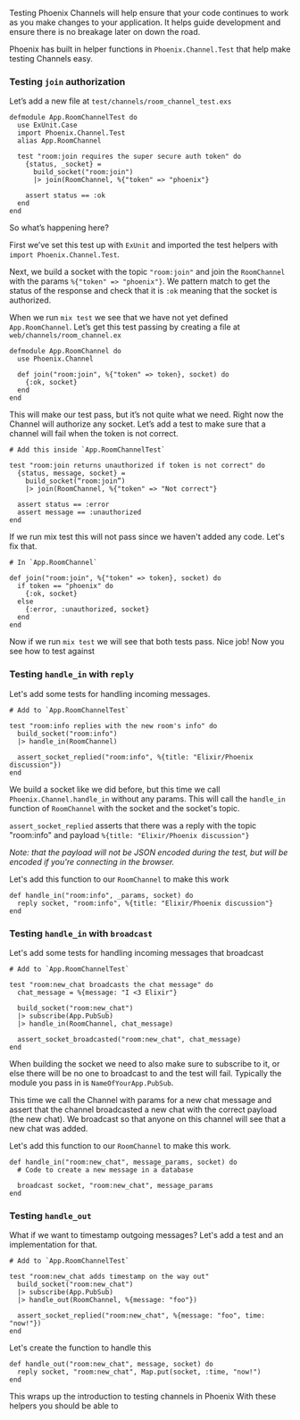 Testing Phoenix Channels will help ensure that your code continues to work
as you make changes to your application. It helps guide development and
ensure there is no breakage later on down the road.

Phoenix has built in helper functions in `Phoenix.Channel.Test` that help
make testing Channels easy.

### Testing `join` authorization

Let’s add a new file at `test/channels/room_channel_test.exs`

    defmodule App.RoomChannelTest do
      use ExUnit.Case
      import Phoenix.Channel.Test
      alias App.RoomChannel

      test "room:join requires the super secure auth token" do
        {status, _socket} =
          build_socket("room:join")
          |> join(RoomChannel, %{"token" => "phoenix"}

        assert status == :ok
      end
    end

So what’s happening here?

First we’ve set this test up with `ExUnit` and imported the test helpers
with `import Phoenix.Channel.Test`.

Next, we build a socket with the topic `"room:join"` and join the
`RoomChannel` with the params `%{"token" => "phoenix"}`. We pattern match to
get the status of the response and check that it is `:ok` meaning that the
socket is authorized.

When we run `mix test` we see that we have not yet defined
`App.RoomChannel`. Let’s get this test passing by creating a file at
`web/channels/room_channel.ex`

    defmodule App.RoomChannel do
      use Phoenix.Channel

      def join("room:join", %{"token" => token}, socket) do
        {:ok, socket}
      end
    end

This will make our test pass, but it’s not quite what we need. Right now the
Channel will authorize any socket. Let’s add a test to make sure that a
channel will fail when the token is not correct.

    # Add this inside `App.RoomChannelTest`

    test "room:join returns unauthorized if token is not correct" do
      {status, message, socket} =
        build_socket(“room:join”)
        |> join(RoomChannel, %{"token" => "Not correct"}

      assert status == :error
      assert message == :unauthorized
    end

If we run mix test this will not pass since we haven't added any code. Let's
fix that.

    # In `App.RoomChannel`

    def join("room:join", %{"token" => token}, socket) do
      if token == "phoenix" do
        {:ok, socket}
      else
        {:error, :unauthorized, socket}
      end
    end

Now if we run `mix test` we will see that both tests pass. Nice job! Now you
see how to test against

### Testing `handle_in` with `reply`

Let's add some tests for handling incoming messages.

    # Add to `App.RoomChannelTest`

    test "room:info replies with the new room's info" do
      build_socket("room:info")
      |> handle_in(RoomChannel)

      assert_socket_replied("room:info", %{title: "Elixir/Phoenix discussion"})
    end

We build a socket like we did before, but this time we call
`Phoenix.Channel.handle_in` without any params. This will call the `handle_in`
function of `RoomChannel` with the socket and the socket's topic.

`assert_socket_replied` asserts that there was a reply with the topic
"room:info" and payload `%{title: "Elixir/Phoenix discussion"}`

_Note: that the payload will not be JSON encoded during the test, but will be
encoded if you're connecting in the browser._

Let's add this function to our `RoomChannel` to make this work

    def handle_in("room:info", _params, socket) do
      reply socket, "room:info", %{title: "Elixir/Phoenix discussion"}
    end

### Testing `handle_in` with `broadcast`

Let's add some tests for handling incoming messages that broadcast

    # Add to `App.RoomChannelTest`

    test "room:new_chat broadcasts the chat message" do
      chat_message = %{message: "I <3 Elixir"}

      build_socket("room:new_chat")
      |> subscribe(App.PubSub)
      |> handle_in(RoomChannel, chat_message)

      assert_socket_broadcasted("room:new_chat", chat_message)
    end

When building the socket we need to also make sure to subscribe to it, or else
there will be no one to broadcast to and the test will fail. Typically the
module you pass in is `NameOfYourApp.PubSub`.

This time we call the Channel with params for a new chat message and assert
that the channel broadcasted a new chat with the correct payload (the new
chat). We broadcast so that anyone on this channel will see that a new chat
was added.

Let's add this function to our `RoomChannel` to make this work.

    def handle_in("room:new_chat", message_params, socket) do
      # Code to create a new message in a database

      broadcast socket, "room:new_chat", message_params
    end

### Testing `handle_out`

What if we want to timestamp outgoing messages? Let's add a test and an
implementation for that.

    # Add to `App.RoomChannelTest`

    test "room:new_chat adds timestamp on the way out"
      build_socket("room:new_chat")
      |> subscribe(App.PubSub)
      |> handle_out(RoomChannel, %{message: "foo"})

      assert_socket_replied("room:new_chat", %{message: "foo", time: "now!"})
    end

Let's create the function to handle this

    def handle_out("room:new_chat", message, socket) do
      reply socket, "room:new_chat", Map.put(socket, :time, "now!")
    end

This wraps up the introduction to testing channels in Phoenix
With these helpers you should be able to
